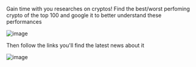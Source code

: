 Gain time with you researches on cryptos! Find the best/worst perfoming crypto of the top 100 and google it to better understand these performances

![image](https://user-images.githubusercontent.com/99927986/176774094-1d52f5cf-b281-4f4a-8351-a44a6e836727.png)



Then follow the links you'll find the latest news about it

![image](https://user-images.githubusercontent.com/99927986/176774264-52fd16c8-ba45-4b70-b184-983b671fc07b.png)

